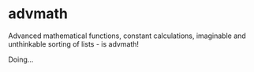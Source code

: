 # advmath
Advanced mathematical functions, constant calculations, imaginable and unthinkable sorting of lists - is advmath!

Doing...
